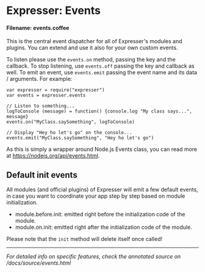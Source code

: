# Expresser: Events

#### Filename: events.coffee

This is the central event dispatcher for all of Expresser's modules and plugins. You can extend and use it
also for your own custom events.

To listen please use the `events.on` method, passing the key and the callback. To stop listening,
use `events.off` passing the key and callback as well. To emit an event, use `events.emit` passing the
event name and its data / arguments. For example:

    var expresser = require("expresser")
    var events = expresser.events

    // Listen to something...
    logToConsole (message) = function() {console.log "My class says...", message}
    events.on("MyClass.saySomething", logToConsole)

    // Display "Hey ho let's go" on the console...
    events.emit("MyClass.saySomething", "Hey ho let's go")

As this is simply a wrapper around Node.js Events class, you can read more at https://nodejs.org/api/events.html.

## Default init events

All modules (and official plugins) of Expresser will emit a few default events, in case you want to coordinate
your app step by step based on module initialization.

- module.before.init: emitted right before the initialization code of the module.
- module.on.init: emitted right after the initialization code of the module.

Please note that the `init` method will delete itself once called!

---

*For detailed info on specific features, check the annotated source on /docs/source/events.html*
